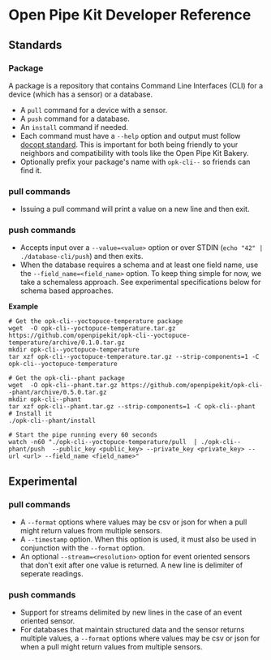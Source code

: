 # Open Pipe Kit Developer Reference 

## Standards
### Package
A package is a repository that contains Command Line Interfaces (CLI) for a device (which has a sensor) or a database.
- A `pull` command for a device with a sensor.
- A `push` command for a database.
- An `install` command if needed.
- Each command must have a `--help` option and output must follow [docopt standard](http://docopt.org/). This is important for both being friendly to your neighbors and compatibility with tools like the Open Pipe Kit Bakery.
- Optionally prefix your package's name with `opk-cli--` so friends can find it.

### pull commands
- Issuing a pull command will print a value on a new line and then exit.

### push commands
- Accepts input over a `--value=<value>` option or over STDIN (`echo "42" | ./database-cli/push`) and then exits. 
- When the database requires a schema and at least one field name, use the `--field_name=<field_name>` option. To keep thing simple for now, we take a schemaless approach. See experimental specifications below for schema based approaches.

__Example__
```
# Get the opk-cli--yoctopuce-temperature package
wget  -O opk-cli--yoctopuce-temperature.tar.gz https://github.com/openpipekit/opk-cli--yoctopuce-temperature/archive/0.1.0.tar.gz
mkdir opk-cli--yoctopuce-temperature
tar xzf opk-cli--yoctopuce-temperature.tar.gz --strip-components=1 -C opk-cli--yoctopuce-temperature

# Get the opk-cli--phant package 
wget  -O opk-cli--phant.tar.gz https://github.com/openpipekit/opk-cli--phant/archive/0.5.0.tar.gz
mkdir opk-cli--phant
tar xzf opk-cli--phant.tar.gz --strip-components=1 -C opk-cli--phant
# Install it
./opk-cli--phant/install

# Start the pipe running every 60 seconds 
watch -n60 "./opk-cli--yoctopuce-temperature/pull  | ./opk-cli--phant/push  --public_key <public_key> --private_key <private_key> --url <url> --field_name <field_name>"
```

## Experimental 
### pull commands
- A `--format` options where values may be csv or json for when a pull might return values from multiple sensors.
- A `--timestamp` option. When this option is used, it must also be used in conjunction with the `--format` option.
- An optional `--stream=<resolution>` option for event oriented sensors that don't exit after one value is returned. A new line is delimiter of seperate readings. 

### push commands
- Support for streams delimited by new lines in the case of an event oriented sensor.
- For databases that maintain structured data and the sensor returns multiple values, a `--format` options where values may be csv or json for when a pull might return values from multiple sensors.







